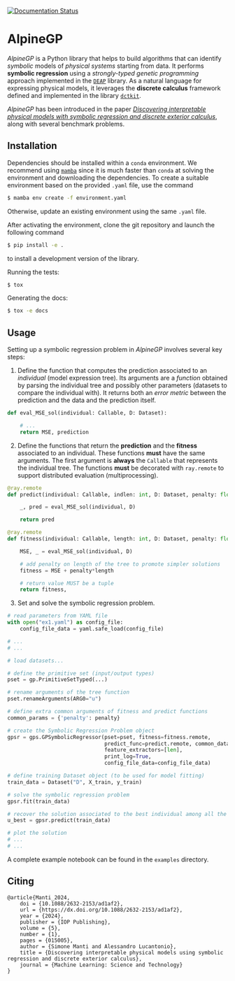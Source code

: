 [![Documentation Status](https://readthedocs.org/projects/alpine/badge/?version=latest)](https://alpine.readthedocs.io/en/latest/?badge=latest)

# AlpineGP

_AlpineGP_ is a Python library that helps to build algorithms that can identify _symbolic_ models
of _physical systems_ starting from data. It performs **symbolic regression** using a
_strongly-typed genetic programming_ approach implemented in the [`DEAP`](https://github.com/alucantonio/DEAP)
library. As a natural language for expressing physical models, it leverages the
**discrete calculus** framework
defined and implemented in the library [`dctkit`](https://github.com/alucantonio/dctkit).

_AlpineGP_ has been introduced in the paper [_Discovering interpretable physical models
with symbolic regression and discrete exterior calculus_](https://iopscience.iop.org/article/10.1088/2632-2153/ad1af2),
along with several benchmark problems.


## Installation

Dependencies should be installed within a `conda` environment. We recommend using
[`mamba`](https://github.com/mamba-org/mamba) since it is much faster than `conda` at
solving the environment and downloading the dependencies. To create a suitable
environment based on the provided `.yaml` file, use the command

```bash
$ mamba env create -f environment.yaml
```

Otherwise, update an existing environment using the same `.yaml` file.

After activating the environment, clone the git repository and launch the following command

```bash
$ pip install -e .
```

to install a development version of the library.

Running the tests:

```bash
$ tox
```

Generating the docs:

```bash
$ tox -e docs
```

## Usage

Setting up a symbolic regression problem in _AlpineGP_ involves several key steps:

1. Define the function that computes the prediction associated to an _individual_ (model expression tree).
Its arguments are a _function_ obtained by parsing the individual tree and possibly other
parameters (datasets to compare the individual with). It returns both an _error metric_ between
the prediction and the data and the prediction itself. 
```python
def eval_MSE_sol(individual: Callable, D: Dataset):

    # ...
    return MSE, prediction
```

2. Define the functions that return the **prediction** and the **fitness** 
   associated to an individual. These functions **must** have the same
   arguments. The first argument is **always** the `Callable` that represents the
   individual tree. The functions **must** be decorated with `ray.remote` to support
   distributed evaluation (multiprocessing).
```python
@ray.remote
def predict(individual: Callable, indlen: int, D: Dataset, penalty: float) -> float:

    _, pred = eval_MSE_sol(individual, D)

    return pred

@ray.remote
def fitness(individual: Callable, length: int, D: Dataset, penalty: float) -> Tuple[float, ]:

    MSE, _ = eval_MSE_sol(individual, D)

    # add penalty on length of the tree to promote simpler solutions
    fitness = MSE + penalty*length

    # return value MUST be a tuple
    return fitness,
```

3. Set and solve the symbolic regression problem.
```python
# read parameters from YAML file
with open("ex1.yaml") as config_file:
    config_file_data = yaml.safe_load(config_file)

# ...
# ...

# load datasets...

# define the primitive set (input/output types)
pset = gp.PrimitiveSetTyped(...)

# rename arguments of the tree function
pset.renameArguments(ARG0="u")

# define extra common arguments of fitness and predict functions
common_params = {'penalty': penalty}

# create the Symbolic Regression Problem object
gpsr = gps.GPSymbolicRegressor(pset=pset, fitness=fitness.remote,
                               predict_func=predict.remote, common_data=common_params,
                               feature_extractors=[len],
                               print_log=True, 
                               config_file_data=config_file_data)

# define training Dataset object (to be used for model fitting)
train_data = Dataset("D", X_train, y_train)

# solve the symbolic regression problem
gpsr.fit(train_data)

# recover the solution associated to the best individual among all the populations
u_best = gpsr.predict(train_data)

# plot the solution
# ...
# ...
```

A complete example notebook can be found in the `examples` directory.

## Citing
```
@article{Manti_2024,
    doi = {10.1088/2632-2153/ad1af2},
    url = {https://dx.doi.org/10.1088/2632-2153/ad1af2},
    year = {2024},
    publisher = {IOP Publishing},
    volume = {5},
    number = {1},
    pages = {015005},
    author = {Simone Manti and Alessandro Lucantonio},
    title = {Discovering interpretable physical models using symbolic regression and discrete exterior calculus},
    journal = {Machine Learning: Science and Technology}
}
```